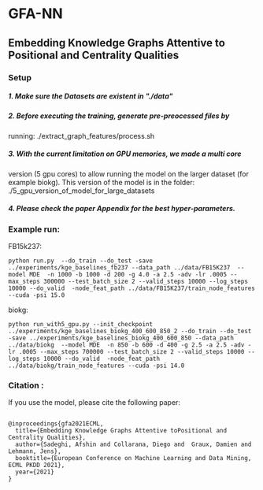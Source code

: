 # GFA-NN
## Embedding Knowledge Graphs Attentive to Positional and Centrality Qualities


### Setup

##### 1.  Make sure the Datasets are existent in "./data"

##### 2. Before executing the training, generate pre-preocessed files by
   running: ./extract_graph_features/process.sh

##### 3. With the current limitation on GPU memories, we made a multi core
   version (5 gpu cores) to allow running the model on the larger
   dataset (for example biokg). This version of the model is in the
   folder: ./5_gpu_version_of_model_for_large_datasets

##### 4. Please check the paper Appendix for the best hyper-parameters.

### Example run:

FB15k237:
```
python run.py  --do_train --do_test -save ../experiments/kge_baselines_fb237 --data_path ../data/FB15K237  --model MDE  -n 1000 -b 1000 -d 200 -g 4.0 -a 2.5 -adv -lr .0005 --max_steps 300000 --test_batch_size 2 --valid_steps 10000 --log_steps 10000 --do_valid  -node_feat_path ../data/FB15K237/train_node_features --cuda -psi 15.0
```
biokg:

```
python run_with5_gpu.py --init_checkpoint ../experiments/kge_baselines_biokg_400_600_850_2 --do_train --do_test -save ../experiments/kge_baselines_biokg_400_600_850 --data_path ../data/biokg  --model MDE  -n 850 -b 600 -d 400 -g 2.5 -a 2.5 -adv -lr .0005 --max_steps 700000 --test_batch_size 2 --valid_steps 10000 --log_steps 10000 --do_valid  -node_feat_path ../data/biokg/train_node_features --cuda -psi 14.0
```

### **Citation** :


If you use the model, please cite the following paper:
```

@inproceedings{gfa2021ECML,
  title={Embedding Knowledge Graphs Attentive toPositional and Centrality Qualities},
  author={Sadeghi, Afshin and Collarana, Diego and  Graux, Damien and Lehmann, Jens},
  booktitle={European Conference on Machine Learning and Data Mining, ECML PKDD 2021},
  year={2021}
}

```


